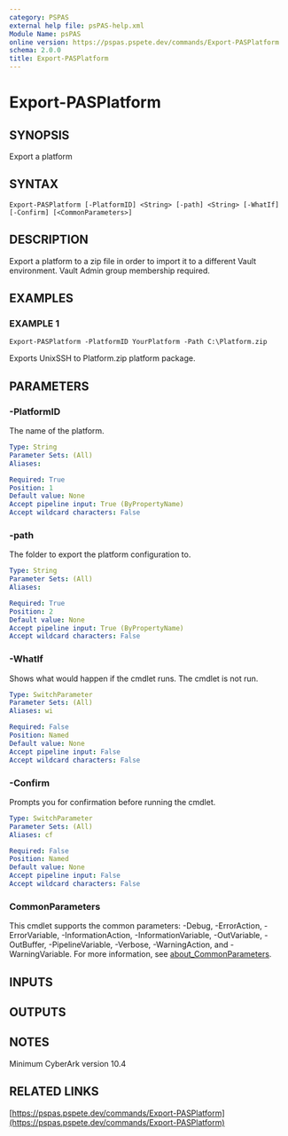 ```yaml
---
category: PSPAS
external help file: psPAS-help.xml
Module Name: psPAS
online version: https://pspas.pspete.dev/commands/Export-PASPlatform
schema: 2.0.0
title: Export-PASPlatform
---
```


# Export-PASPlatform

## SYNOPSIS
Export a platform

## SYNTAX

```
Export-PASPlatform [-PlatformID] <String> [-path] <String> [-WhatIf] [-Confirm] [<CommonParameters>]
```

## DESCRIPTION
Export a platform to a zip file in order to import it to a different Vault environment.
Vault Admin group membership required.

## EXAMPLES

### EXAMPLE 1
```
Export-PASPlatform -PlatformID YourPlatform -Path C:\Platform.zip
```

Exports UnixSSH to Platform.zip platform package.

## PARAMETERS

### -PlatformID
The name of the platform.

```yaml
Type: String
Parameter Sets: (All)
Aliases:

Required: True
Position: 1
Default value: None
Accept pipeline input: True (ByPropertyName)
Accept wildcard characters: False
```

### -path
The folder to export the platform configuration to.

```yaml
Type: String
Parameter Sets: (All)
Aliases:

Required: True
Position: 2
Default value: None
Accept pipeline input: True (ByPropertyName)
Accept wildcard characters: False
```

### -WhatIf
Shows what would happen if the cmdlet runs.
The cmdlet is not run.

```yaml
Type: SwitchParameter
Parameter Sets: (All)
Aliases: wi

Required: False
Position: Named
Default value: None
Accept pipeline input: False
Accept wildcard characters: False
```

### -Confirm
Prompts you for confirmation before running the cmdlet.

```yaml
Type: SwitchParameter
Parameter Sets: (All)
Aliases: cf

Required: False
Position: Named
Default value: None
Accept pipeline input: False
Accept wildcard characters: False
```

### CommonParameters
This cmdlet supports the common parameters: -Debug, -ErrorAction, -ErrorVariable, -InformationAction, -InformationVariable, -OutVariable, -OutBuffer, -PipelineVariable, -Verbose, -WarningAction, and -WarningVariable. For more information, see [about_CommonParameters](http://go.microsoft.com/fwlink/?LinkID=113216).

## INPUTS

## OUTPUTS

## NOTES
Minimum CyberArk version 10.4

## RELATED LINKS

[https://pspas.pspete.dev/commands/Export-PASPlatform](https://pspas.pspete.dev/commands/Export-PASPlatform)

